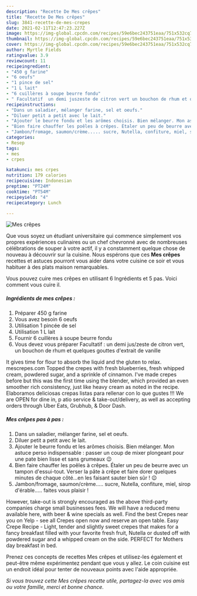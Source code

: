 ```yaml
---
description: "Recette De Mes crêpes"
title: "Recette De Mes crêpes"
slug: 3841-recette-de-mes-crepes
date: 2021-02-11T12:47:23.227Z
image: https://img-global.cpcdn.com/recipes/59e6bec243751eaa/751x532cq70/mes-crepes-photo-principale-de-la-recette.jpg
thumbnail: https://img-global.cpcdn.com/recipes/59e6bec243751eaa/751x532cq70/mes-crepes-photo-principale-de-la-recette.jpg
cover: https://img-global.cpcdn.com/recipes/59e6bec243751eaa/751x532cq70/mes-crepes-photo-principale-de-la-recette.jpg
author: Myrtle Fields
ratingvalue: 3.9
reviewcount: 11
recipeingredient:
- "450 g farine"
- "6 oeufs"
- "1 pince de sel"
- "1 L lait"
- "6 cuillères à soupe beurre fondu"
- " Facultatif  un demi juszeste de citron vert un bouchon de rhum et quelques gouttes dextrait de vanille"
recipeinstructions:
- "Dans un saladier, mélanger farine, sel et oeufs."
- "Diluer petit a petit avec le lait."
- "Ajouter le beurre fondu et les arômes choisis. Bien mélanger. Mon astuce perso indispensable : passer un coup de mixer plongeant pour une pate bien lisse et sans grumeaux 😉"
- "Bien faire chauffer les poêles à crêpes. Étaler un peu de beurre avec un tampon d&#39;essui-tout. Verser la pâte à crêpe et faire dorer quelques minutes de chaque côté...en les faisant sauter bien sûr ! 😉"
- "Jambon/fromage, saumon/crème..... sucre, Nutella, confiture, miel, sirop d&#39;érable..... faites vous plaisir !"
categories:
- Resep
tags:
- mes
- crpes

katakunci: mes crpes 
nutrition: 179 calories
recipecuisine: Indonesian
preptime: "PT24M"
cooktime: "PT54M"
recipeyield: "4"
recipecategory: Lunch

---
```



![Mes crêpes](https://img-global.cpcdn.com/recipes/59e6bec243751eaa/751x532cq70/mes-crepes-photo-principale-de-la-recette.jpg)

Que vous soyez un étudiant universitaire qui commence simplement vos propres expériences culinaires ou un chef chevronné avec de nombreuses célébrations de souper à votre actif, il y a constamment quelque chose de nouveau à découvrir sur la cuisine. Nous espérons que ces <strong> Mes crêpes </strong> recettes et astuces pourront vous aider dans votre cuisine ce soir et vous habituer à des plats maison remarquables.

<!--inarticleads1-->

Vous pouvez cuire mes crêpes en utilisant 6 Ingrédients et 5 pas. Voici comment vous cuire il.

##### Ingrédients de mes crêpes :

1. Préparer 450 g farine
1. Vous avez besoin 6 oeufs
1. Utilisation 1 pincée de sel
1. Utilisation 1 L lait
1. Fournir 6 cuillères à soupe beurre fondu
1. Vous devez vous préparer  Facultatif : un demi jus/zeste de citron vert, un bouchon de rhum et quelques gouttes d&#39;extrait de vanille


It gives time for flour to absorb the liquid and the gluten to relax. mescrepes.com Topped the crepes with fresh blueberries, fresh whipped cream, powdered sugar, and a sprinkle of cinnamon. I&#39;ve made crepes before but this was the first time using the blender, which provided an even smoother rich consistency, just like heavy cream as noted in the recipe. Elaboramos deliciosas crepas listas para rellenar con lo que gustes !!! We are OPEN for dine in, p atio service &amp; take-out/delivery, as well as accepting orders through Uber Eats, Grubhub, &amp; Door Dash. 

<!--inarticleads2-->

##### Mes crêpes pas à pas :

1. Dans un saladier, mélanger farine, sel et oeufs.
1. Diluer petit a petit avec le lait.
1. Ajouter le beurre fondu et les arômes choisis. Bien mélanger. Mon astuce perso indispensable : passer un coup de mixer plongeant pour une pate bien lisse et sans grumeaux 😉
1. Bien faire chauffer les poêles à crêpes. Étaler un peu de beurre avec un tampon d&#39;essui-tout. Verser la pâte à crêpe et faire dorer quelques minutes de chaque côté...en les faisant sauter bien sûr ! 😉
1. Jambon/fromage, saumon/crème..... sucre, Nutella, confiture, miel, sirop d&#39;érable..... faites vous plaisir !


However, take-out is strongly encouraged as the above third-party companies charge small businesses fees. We will have a reduced menu available here, with beer &amp; wine specials as well. Find the best Crepes near you on Yelp - see all Crepes open now and reserve an open table. Easy Crepe Recipe - Light, tender and slightly sweet crepes that makes for a fancy breakfast filled with your favorite fresh fruit, Nutella or dusted off with powdered sugar and a whipped cream on the side. PERFECT for Mothers day breakfast in bed. 

<!--inarticleads1-->

<p>
Prenez ces concepts de recettes Mes crêpes et utilisez-les également et peut-être même expérimentez pendant que vous y allez. Le coin cuisine est un endroit idéal pour tenter de nouveaux points avec l'aide appropriée.
</p>

<p>
<i>Si vous trouvez cette Mes crêpes recette utile, partagez-la avec vos amis ou votre famille, merci et bonne chance.</i>
</p>
